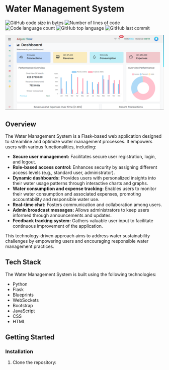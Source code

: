 # Water Management System

![GitHub code size in bytes](https://img.shields.io/github/languages/code-size/mugambi12/water_management_system?color=blueviolet)
![Number of lines of code](https://img.shields.io/tokei/lines/github/mugambi12/water_management_system?color=blueviolet)
![Code language count](https://img.shields.io/github/languages/count/mugambi12/water_management_system?color=blue)
![GitHub top language](https://img.shields.io/github/languages/top/mugambi12/water_management_system?color=blue)
![GitHub last commit](https://img.shields.io/github/last-commit/mugambi12/water_management_system?color=brightgreen)

![Water Management System Demo](./app/frontend/static/images/readme/dashboard.png)

## Overview

The Water Management System is a Flask-based web application designed to streamline and optimize water management processes. It empowers users with various functionalities, including:

- **Secure user management:** Facilitates secure user registration, login, and logout.
- **Role-based access control:** Enhances security by assigning different access levels (e.g., standard user, administrator).
- **Dynamic dashboards:** Provides users with personalized insights into their water usage patterns through interactive charts and graphs.
- **Water consumption and expense tracking:** Enables users to monitor their water consumption and associated expenses, promoting accountability and responsible water use.
- **Real-time chat:** Fosters communication and collaboration among users.
- **Admin broadcast messages:** Allows administrators to keep users informed through announcements and updates.
- **Feedback tracking system:** Gathers valuable user input to facilitate continuous improvement of the application.

This technology-driven approach aims to address water sustainability challenges by empowering users and encouraging responsible water management practices.

## Tech Stack

The Water Management System is built using the following technologies:

- Python
- Flask
- Blueprints
- WebSockets
- Bootstrap
- JavaScript
- CSS
- HTML

## Getting Started

### Installation

1. Clone the repository:
